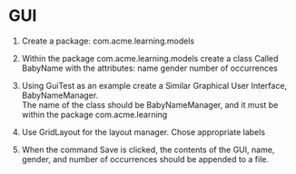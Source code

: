 # GUI

1. Create a package: com.acme.learning.models
2. Within the package com.acme.learning.models create a class Called BabyName with the attributes:
	name
	gender
	number of occurrences
	
3. Using GuiTest as an example create a Similar Graphical User Interface, BabyNameManager.  
The name of the class should be BabyNameManager, and it must be within the package com.acme.learning

4. Use GridLayout for the layout manager.  Chose appropriate labels
5. When the command Save is clicked, the contents of the GUI, name, gender, and number of occurrences should be appended to a file.

	